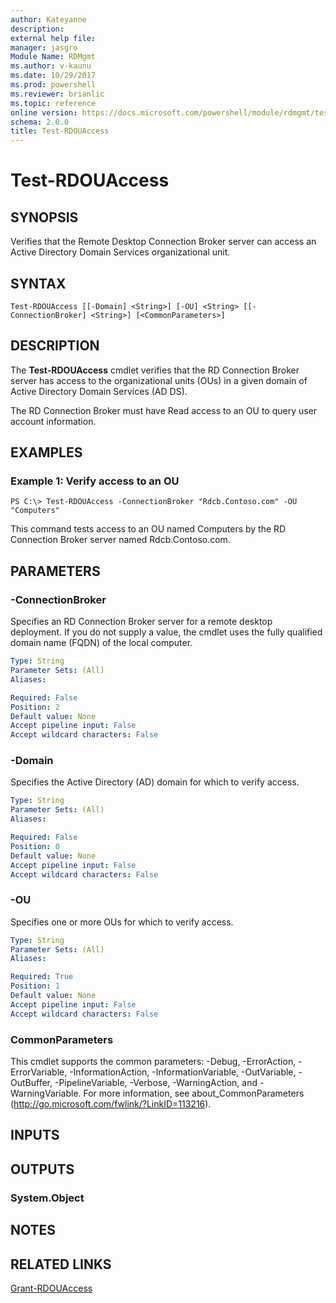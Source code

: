 ```yaml
---
author: Kateyanne
description: 
external help file: 
manager: jasgro
Module Name: RDMgmt
ms.author: v-kaunu
ms.date: 10/29/2017
ms.prod: powershell
ms.reviewer: brianlic
ms.topic: reference
online version: https://docs.microsoft.com/powershell/module/rdmgmt/test-rdouaccess?view=windowsserver2012r2-ps&wt.mc_id=ps-gethelp
schema: 2.0.0
title: Test-RDOUAccess
---
```


# Test-RDOUAccess

## SYNOPSIS
Verifies that the Remote Desktop Connection Broker  server can access an Active Directory Domain Services  organizational unit.

## SYNTAX

```
Test-RDOUAccess [[-Domain] <String>] [-OU] <String> [[-ConnectionBroker] <String>] [<CommonParameters>]
```

## DESCRIPTION
The **Test-RDOUAccess** cmdlet verifies that the RD Connection Broker server has access to the organizational units (OUs) in a given domain of Active Directory Domain Services (AD DS).

The RD Connection Broker must have Read access to an OU to query user account information.

## EXAMPLES

### Example 1: Verify access to an OU
```
PS C:\> Test-RDOUAccess -ConnectionBroker "Rdcb.Contoso.com" -OU "Computers"
```

This command tests access to an OU named Computers by the RD Connection Broker server named Rdcb.Contoso.com.

## PARAMETERS

### -ConnectionBroker
Specifies an RD Connection Broker server for a remote desktop deployment.
If you do not supply a value, the cmdlet uses the fully qualified domain name (FQDN) of the local computer.

```yaml
Type: String
Parameter Sets: (All)
Aliases: 

Required: False
Position: 2
Default value: None
Accept pipeline input: False
Accept wildcard characters: False
```

### -Domain
Specifies the Active Directory (AD) domain for which to verify access.

```yaml
Type: String
Parameter Sets: (All)
Aliases: 

Required: False
Position: 0
Default value: None
Accept pipeline input: False
Accept wildcard characters: False
```

### -OU
Specifies one or more OUs for which to verify access.

```yaml
Type: String
Parameter Sets: (All)
Aliases: 

Required: True
Position: 1
Default value: None
Accept pipeline input: False
Accept wildcard characters: False
```

### CommonParameters
This cmdlet supports the common parameters: -Debug, -ErrorAction, -ErrorVariable, -InformationAction, -InformationVariable, -OutVariable, -OutBuffer, -PipelineVariable, -Verbose, -WarningAction, and -WarningVariable. For more information, see about_CommonParameters (http://go.microsoft.com/fwlink/?LinkID=113216).

## INPUTS

## OUTPUTS

### System.Object

## NOTES

## RELATED LINKS

[Grant-RDOUAccess](./Grant-RDOUAccess.md)

